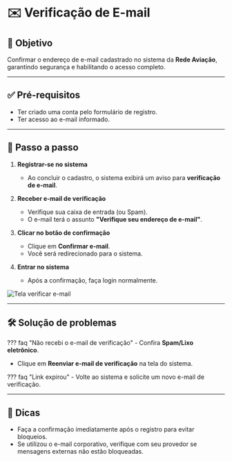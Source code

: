 # ✉️ Verificação de E-mail

## 🎯 Objetivo

Confirmar o endereço de e-mail cadastrado no sistema da **Rede Aviação**, garantindo segurança e habilitando o acesso completo.

---

## ✅ Pré-requisitos

- Ter criado uma conta pelo formulário de registro.
- Ter acesso ao e-mail informado.

---

## 📝 Passo a passo

1. **Registrar-se no sistema**

   - Ao concluir o cadastro, o sistema exibirá um aviso para **verificação de e-mail**.

2. **Receber e-mail de verificação**

   - Verifique sua caixa de entrada (ou Spam).
   - O e-mail terá o assunto **"Verifique seu endereço de e-mail"**.

3. **Clicar no botão de confirmação**

   - Clique em **Confirmar e-mail**.
   - Você será redirecionado para o sistema.

4. **Entrar no sistema**
   - Após a confirmação, faça login normalmente.

![Tela verificar e-mail](../imagens/tela_verificar_email.png)

---

## 🛠️ Solução de problemas

??? faq "Não recebi o e-mail de verificação" - Confira **Spam/Lixo eletrônico**.  
 - Clique em **Reenviar e-mail de verificação** na tela do sistema.

??? faq "Link expirou" - Volte ao sistema e solicite um novo e-mail de verificação.

---

## 👀 Dicas

- Faça a confirmação imediatamente após o registro para evitar bloqueios.
- Se utilizou o e-mail corporativo, verifique com seu provedor se mensagens externas não estão bloqueadas.
